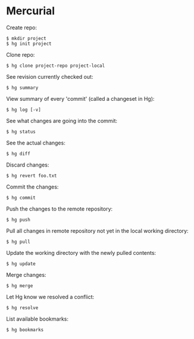 
# Mercurial

Create repo:

    $ mkdir project
    $ hg init project

Clone repo:

    $ hg clone project-repo project-local

See revision currently checked out:

    $ hg summary

View summary of every 'commit' (called a changeset in Hg):

    $ hg log [-v]

See what changes are going into the commit:

    $ hg status

See the actual changes:

    $ hg diff

Discard changes:

    $ hg revert foo.txt

Commit the changes:

    $ hg commit

Push the changes to the remote repository:

    $ hg push

Pull all changes in remote repository not yet in the local working directory:

    $ hg pull

Update the working directory with the newly pulled contents:

    $ hg update

Merge changes:

    $ hg merge

Let Hg know we resolved a conflict:

    $ hg resolve

List available bookmarks:

    $ hg bookmarks